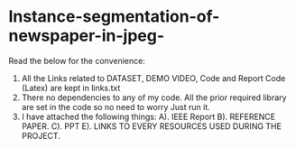 # Instance-segmentation-of-newspaper-in-jpeg-
Read the below for the convenience:


1. All the Links related to DATASET, DEMO VIDEO, Code and Report Code (Latex) are kept in links.txt
2. There no dependencies to any of my code. All the prior required library are set in the code so no need to worry Just run it.
3. I have attached the following things:
    A). IEEE Report
    B). REFERENCE PAPER.
    C). PPT 
    E). LINKS TO EVERY RESOURCES USED DURING THE PROJECT.

